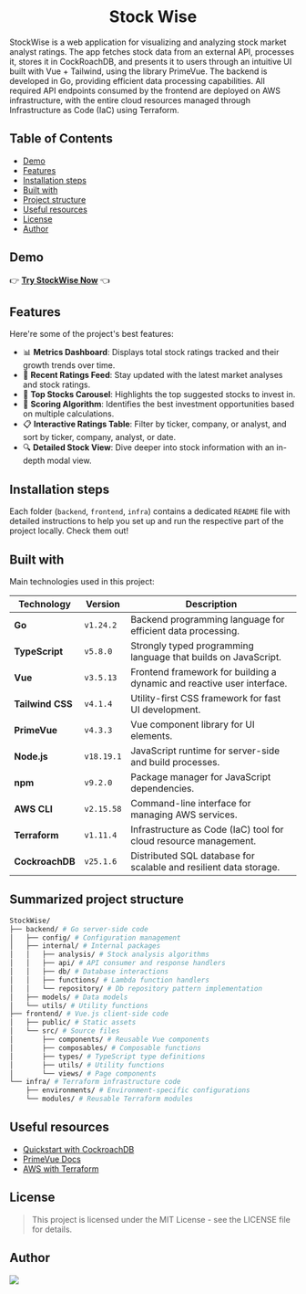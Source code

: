 <h1 align="center" id="title">Stock Wise</h1>

<p id="description">StockWise is a web application for visualizing and analyzing stock market analyst ratings. The app fetches stock data from an external API, processes it, stores it in CockRoachDB, and presents it to users through an intuitive UI built with Vue + Tailwind, using the library PrimeVue. The backend is developed in Go, providing efficient data processing capabilities. All required API endpoints consumed by the frontend are deployed on AWS infrastructure, with the entire cloud resources managed through Infrastructure as Code (IaC) using Terraform.</p>

## Table of Contents

- [Demo](#demo)
- [Features](#features)
- [Installation steps](#installation-steps)
- [Built with](#built-with)
- [Project structure](#summarized-project-structure)
- [Useful resources](#useful-resources)
- [License](#license)
- [Author](#author)

## Demo

👉 **[Try StockWise Now](https://stock-wise-khaki.vercel.app)** 👈

## Features

Here're some of the project's best features:

- 📊 **Metrics Dashboard**: Displays total stock ratings tracked and their growth trends over time.
- 📰 **Recent Ratings Feed**: Stay updated with the latest market analyses and stock ratings.
- 🌟 **Top Stocks Carousel**: Highlights the top suggested stocks to invest in.
- 🧮 **Scoring Algorithm**: Identifies the best investment opportunities based on multiple calculations.
- 📋 **Interactive Ratings Table**: Filter by ticker, company, or analyst, and sort by ticker, company, analyst, or date.
- 🔍 **Detailed Stock View**: Dive deeper into stock information with an in-depth modal view.

## Installation steps

Each folder (`backend`, `frontend`, `infra`) contains a dedicated `README` file with detailed instructions to help you set up and run the respective part of the project locally. Check them out!

## Built with

Main technologies used in this project:

| **Technology**   | **Version** | **Description**                                                        |
| ---------------- | ----------- | ---------------------------------------------------------------------- |
| **Go**           | `v1.24.2`   | Backend programming language for efficient data processing.            |
| **TypeScript**   | `v5.8.0`    | Strongly typed programming language that builds on JavaScript.         |
| **Vue**          | `v3.5.13`   | Frontend framework for building a dynamic and reactive user interface. |
| **Tailwind CSS** | `v4.1.4`    | Utility-first CSS framework for fast UI development.                   |
| **PrimeVue**     | `v4.3.3`    | Vue component library for UI elements.                                 |
| **Node.js**      | `v18.19.1`  | JavaScript runtime for server-side and build processes.                |
| **npm**          | `v9.2.0`    | Package manager for JavaScript dependencies.                           |
| **AWS CLI**      | `v2.15.58`  | Command-line interface for managing AWS services.                      |
| **Terraform**    | `v1.11.4`   | Infrastructure as Code (IaC) tool for cloud resource management.       |
| **CockroachDB**  | `v25.1.6`   | Distributed SQL database for scalable and resilient data storage.      |

## Summarized project structure

```bash
StockWise/
├── backend/ # Go server-side code
│   ├── config/ # Configuration management
│   ├── internal/ # Internal packages
│   │   ├── analysis/ # Stock analysis algorithms
│   │   ├── api/ # API consumer and response handlers
│   │   ├── db/ # Database interactions
│   │   ├── functions/ # Lambda function handlers
│   │   └── repository/ # Db repository pattern implementation
│   ├── models/ # Data models
│   └── utils/ # Utility functions
├── frontend/ # Vue.js client-side code
│   ├── public/ # Static assets
│   └── src/ # Source files
│       ├── components/ # Reusable Vue components
│       ├── composables/ # Composable functions
│       ├── types/ # TypeScript type definitions
│       ├── utils/ # Utility functions
│       └── views/ # Page components
└── infra/ # Terraform infrastructure code
    ├── environments/ # Environment-specific configurations
    └── modules/ # Reusable Terraform modules
```

## Useful resources

- [Quickstart with CockroachDB](https://www.cockroachlabs.com/docs/cockroachcloud/quickstart)
- [PrimeVue Docs](https://primevue.org/vite)
- [AWS with Terraform](https://registry.terraform.io/providers/hashicorp/aws/latest/docs)

## License

> This project is licensed under the MIT License - see the LICENSE file for details.

## Author

<a href="https://github.com/CorreaJose13/StockWise/graphs/contributors">
  <img src="https://contrib.rocks/image?repo=CorreaJose13/StockWise" />
</a>
